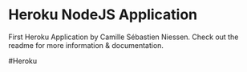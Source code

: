 # Heroku NodeJS Application
First Heroku Application by Camille Sébastien Niessen.
Check out the readme for more information & documentation.

#Heroku



